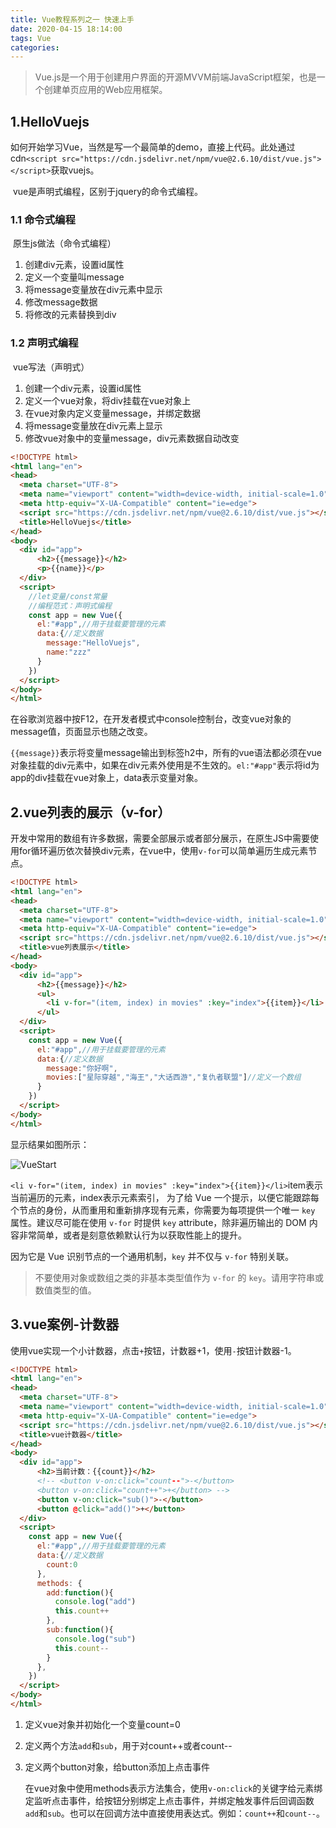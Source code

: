 ```yaml
---
title: Vue教程系列之一 快速上手
date: 2020-04-15 18:14:00
tags: Vue
categories: 
---
```


> Vue.js是一个用于创建用户界面的开源MVVM前端JavaScript框架，也是一个创建单页应用的Web应用框架。

## 1.HelloVuejs

​	如何开始学习Vue，当然是写一个最简单的demo，直接上代码。此处通过cdn`<script src="https://cdn.jsdelivr.net/npm/vue@2.6.10/dist/vue.js"></script>`获取vuejs。

​	vue是声明式编程，区别于jquery的命令式编程。

### 1.1 命令式编程

​	原生js做法（命令式编程）

1. 创建div元素，设置id属性
2. 定义一个变量叫message
3. 将message变量放在div元素中显示
4. 修改message数据
5. 将修改的元素替换到div

### 1.2 声明式编程

​	vue写法（声明式）

1. 创建一个div元素，设置id属性
2. 定义一个vue对象，将div挂载在vue对象上
3. 在vue对象内定义变量message，并绑定数据
4. 将message变量放在div元素上显示
5. 修改vue对象中的变量message，div元素数据自动改变

```html
<!DOCTYPE html>
<html lang="en">
<head>
  <meta charset="UTF-8">
  <meta name="viewport" content="width=device-width, initial-scale=1.0">
  <meta http-equiv="X-UA-Compatible" content="ie=edge">
  <script src="https://cdn.jsdelivr.net/npm/vue@2.6.10/dist/vue.js"></script>
  <title>HelloVuejs</title>
</head>
<body>
  <div id="app">
      <h2>{{message}}</h2>
      <p>{{name}}</p>
  </div>
  <script>
    //let变量/const常量
    //编程范式：声明式编程
    const app = new Vue({
      el:"#app",//用于挂载要管理的元素
      data:{//定义数据
        message:"HelloVuejs",
        name:"zzz"
      }
    })
  </script>
</body>
</html>
```

​	在谷歌浏览器中按F12，在开发者模式中console控制台，改变vue对象的message值，页面显示也随之改变。

​	`{{message}}`表示将变量message输出到标签h2中，所有的vue语法都必须在vue对象挂载的div元素中，如果在div元素外使用是不生效的。`el:"#app"`表示将id为app的div挂载在vue对象上，data表示变量对象。

## 2.vue列表的展示（v-for）

​	开发中常用的数组有许多数据，需要全部展示或者部分展示，在原生JS中需要使用for循环遍历依次替换div元素，在vue中，使用`v-for`可以简单遍历生成元素节点。

```html
<!DOCTYPE html>
<html lang="en">
<head>
  <meta charset="UTF-8">
  <meta name="viewport" content="width=device-width, initial-scale=1.0">
  <meta http-equiv="X-UA-Compatible" content="ie=edge">
  <script src="https://cdn.jsdelivr.net/npm/vue@2.6.10/dist/vue.js"></script>
  <title>vue列表展示</title>
</head>
<body>
  <div id="app">
      <h2>{{message}}</h2>
      <ul>
        <li v-for="(item, index) in movies" :key="index">{{item}}</li>
      </ul>
  </div>
  <script>
    const app = new Vue({
      el:"#app",//用于挂载要管理的元素
      data:{//定义数据
        message:"你好啊",
        movies:["星际穿越","海王","大话西游","复仇者联盟"]//定义一个数组
      }
    })
  </script>
</body>
</html>
```

显示结果如图所示：

![VueStart](/images/VueStart1.png)

​	`<li v-for="(item, index) in movies" :key="index">{{item}}</li>`item表示当前遍历的元素，index表示元素索引， 为了给 Vue 一个提示，以便它能跟踪每个节点的身份，从而重用和重新排序现有元素，你需要为每项提供一个唯一 `key` 属性。建议尽可能在使用 `v-for` 时提供 `key` attribute，除非遍历输出的 DOM 内容非常简单，或者是刻意依赖默认行为以获取性能上的提升。

因为它是 Vue 识别节点的一个通用机制，`key` 并不仅与 `v-for` 特别关联。

>  不要使用对象或数组之类的非基本类型值作为 `v-for` 的 `key`。请用字符串或数值类型的值。 



## 3.vue案例-计数器

​	使用vue实现一个小计数器，点击`+`按钮，计数器+1，使用`-`按钮计数器-1。

```html
<!DOCTYPE html>
<html lang="en">
<head>
  <meta charset="UTF-8">
  <meta name="viewport" content="width=device-width, initial-scale=1.0">
  <meta http-equiv="X-UA-Compatible" content="ie=edge">
  <script src="https://cdn.jsdelivr.net/npm/vue@2.6.10/dist/vue.js"></script>
  <title>vue计数器</title>
</head>
<body>
  <div id="app">
      <h2>当前计数：{{count}}</h2>
      <!-- <button v-on:click="count--">-</button>
      <button v-on:click="count++">+</button> -->
      <button v-on:click="sub()">-</button>
      <button @click="add()">+</button>
  </div>
  <script>
    const app = new Vue({
      el:"#app",//用于挂载要管理的元素
      data:{//定义数据
        count:0
      },
      methods: {
        add:function(){
          console.log("add")
          this.count++
        },
        sub:function(){
          console.log("sub")
          this.count--
        }
      },
    })
  </script>
</body>
</html>
```

1. 定义vue对象并初始化一个变量count=0

2. 定义两个方法`add`和`sub`，用于对count++或者count--

3. 定义两个button对象，给button添加上点击事件

   在vue对象中使用methods表示方法集合，使用`v-on:click`的关键字给元素绑定监听点击事件，给按钮分别绑定上点击事件，并绑定触发事件后回调函数`add`和`sub`。也可以在回调方法中直接使用表达式。例如：`count++`和`count--`。